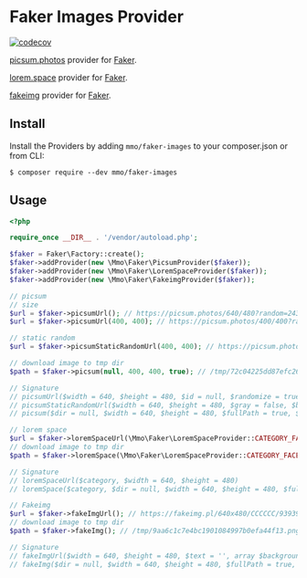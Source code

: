 Faker Images Provider
====================

[![codecov](https://codecov.io/gh/morawskim/faker-images/branch/master/graph/badge.svg?token=02uc4Nt6nl)](https://codecov.io/gh/morawskim/faker-images)

[picsum.photos](https://picsum.photos/) provider for [Faker](https://github.com/FakerPHP/Faker).

[lorem.space](https://lorem.space/) provider for [Faker](https://github.com/FakerPHP/Faker).

[fakeimg](https://fakeimg.pl/) provider for [Faker](https://github.com/FakerPHP/Faker).

## Install
Install the Providers by adding `mmo/faker-images` to your composer.json or from CLI:

```
$ composer require --dev mmo/faker-images
```

## Usage

```php
<?php

require_once __DIR__ . '/vendor/autoload.php';

$faker = Faker\Factory::create();
$faker->addProvider(new \Mmo\Faker\PicsumProvider($faker));
$faker->addProvider(new \Mmo\Faker\LoremSpaceProvider($faker));
$faker->addProvider(new \Mmo\Faker\FakeimgProvider($faker));

// picsum
// size
$url = $faker->picsumUrl(); // https://picsum.photos/640/480?random=24398
$url = $faker->picsumUrl(400, 400); // https://picsum.photos/400/400?random=23446

// static random
$url = $faker->picsumStaticRandomUrl(400, 400); // https://picsum.photos/seed/5efe7fec1bd11/400/400

// download image to tmp dir
$path = $faker->picsum(null, 400, 400, true); // /tmp/72c04225dd87efc261d29d3a050aa9b6.jpg

// Signature
// picsumUrl($width = 640, $height = 480, $id = null, $randomize = true, $gray = false, $blur = null, $static = false, $imageExtension = null)
// picsumStaticRandomUrl($width = 640, $height = 480, $gray = false, $blur = null, $imageExtension)
// picsum($dir = null, $width = 640, $height = 480, $fullPath = true, $id = null, $randomize = true, $gray = false, $blur = null, $imageExtension)

// lorem space
$url = $faker->loremSpaceUrl(\Mmo\Faker\LoremSpaceProvider::CATEGORY_FACE); // https://api.lorem.space/image/face?w=640&h=480
// download image to tmp dir
$path = $faker->loremSpace(\Mmo\Faker\LoremSpaceProvider::CATEGORY_FACE); // /tmp/fd3646c544a9a46bd16d1d097e737ee4.jpg

// Signature
// loremSpaceUrl($category, $width = 640, $height = 480)
// loremSpace($category, $dir = null, $width = 640, $height = 480, $fullPath = true)

// Fakeimg
$url = $faker->fakeImgUrl(); // https://fakeimg.pl/640x480/CCCCCC/939393
// download image to tmp dir
$path = $faker->fakeImg(); // /tmp/9aa6c1c7e4bc1901084997b0efa44f13.png

// Signature
// fakeImgUrl($width = 640, $height = 480, $text = '', array $backgroundColor = [], array $fontColor = [], $retina = false)
// fakeImg($dir = null, $width = 640, $height = 480, $fullPath = true, $text = '', array $backgroundColor = [], array $fontColor = [], $retina = false)
```
